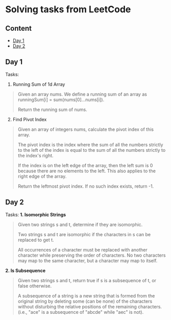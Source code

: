 # Solving tasks from LeetCode

## Content
* [Day 1](#day-1)
* [Day 2](#day-2)

## Day 1

Tasks:
1. Running Sum of 1d Array
> Given an array nums. We define a running sum of an array as runningSum[i] = sum(nums[0]…nums[i]).
>
> Return the running sum of nums.

2. Find Pivot Index
> Given an array of integers nums, calculate the pivot index of this array.
>
> The pivot index is the index where the sum of all the numbers strictly to the left of the index is equal to the sum of all the numbers strictly to the index's right.
> 
> If the index is on the left edge of the array, then the left sum is 0 because there are no elements to the left. This also applies to the right edge of the array.
>
> Return the leftmost pivot index. If no such index exists, return -1.

## Day 2

Tasks:
  **1. Isomorphic Strings**
> Given two strings s and t, determine if they are isomorphic.
>
> Two strings s and t are isomorphic if the characters in s can be replaced to get t.
>
> All occurrences of a character must be replaced with another character while preserving the order of characters. No two characters may map to the same character, but a character may map to itself.

**2. Is Subsequence**
> Given two strings s and t, return true if s is a subsequence of t, or false otherwise.
>
> A subsequence of a string is a new string that is formed from the original string by deleting some (can be none) of the characters without disturbing the relative positions of the remaining characters. (i.e., "ace" is a subsequence of "abcde" while "aec" is not).
